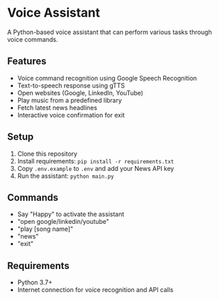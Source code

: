 # Voice Assistant

A Python-based voice assistant that can perform various tasks through voice commands.

## Features
- Voice command recognition using Google Speech Recognition
- Text-to-speech response using gTTS
- Open websites (Google, LinkedIn, YouTube)
- Play music from a predefined library
- Fetch latest news headlines
- Interactive voice confirmation for exit

## Setup
1. Clone this repository
2. Install requirements: `pip install -r requirements.txt`
3. Copy `.env.example` to `.env` and add your News API key
4. Run the assistant: `python main.py`

## Commands
- Say "Happy" to activate the assistant
- "open google/linkedin/youtube"
- "play [song name]"
- "news"
- "exit"

## Requirements
- Python 3.7+
- Internet connection for voice recognition and API calls
